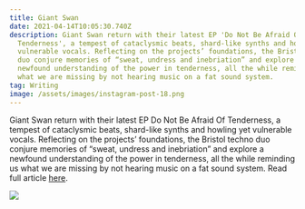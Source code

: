 ```yaml
---
title: Giant Swan
date: 2021-04-14T10:05:30.740Z
description: Giant Swan return with their latest EP 'Do Not Be Afraid Of
  Tenderness', a tempest of cataclysmic beats, shard-like synths and howling yet
  vulnerable vocals. Reflecting on the projects’ foundations, the Bristol techno
  duo conjure memories of “sweat, undress and inebriation” and explore a
  newfound understanding of the power in tenderness, all the while reminding us
  what we are missing by not hearing music on a fat sound system.
tag: Writing
image: /assets/images/instagram-post-18.png
---
```

Giant Swan return with their latest EP Do Not Be Afraid Of Tenderness, a tempest of cataclysmic beats, shard-like synths and howling yet vulnerable vocals. Reflecting on the projects’ foundations, the Bristol techno duo conjure memories of “sweat, undress and inebriation” and explore a newfound understanding of the power in tenderness, all the while reminding us what we are missing by not hearing music on a fat sound system. Read full article [here](https://metalmagazine.eu/post/giant-swan).

![](/assets/images/instagram-post-25-1-.png)